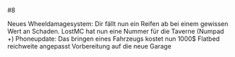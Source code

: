 #8

Neues Wheeldamagesystem: Dir fällt nun ein Reifen ab bei einem gewissen Wert an Schaden.
LostMC hat nun eine Nummer für die Taverne (Numpad +)
Phoneupdate:  Das bringen eines Fahrzeugs kostet nun 1000$
Flatbed reichweite angepasst
Vorbereitung auf die neue Garage 
